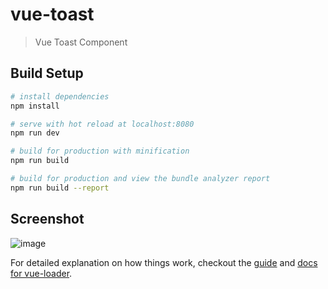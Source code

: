 # vue-toast

> Vue Toast Component

## Build Setup

``` bash
# install dependencies
npm install

# serve with hot reload at localhost:8080
npm run dev

# build for production with minification
npm run build

# build for production and view the bundle analyzer report
npm run build --report
```

## Screenshot

![image](https://cloud.githubusercontent.com/assets/21231662/26814986/07c09620-4abc-11e7-9c02-32c616d0d2cd.png)

For detailed explanation on how things work, checkout the [guide](http://vuejs-templates.github.io/webpack/) and [docs for vue-loader](http://vuejs.github.io/vue-loader).
